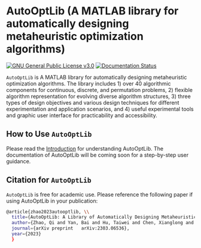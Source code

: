 # AutoOptLib (A MATLAB library for automatically designing metaheuristic optimization algorithms)

[![GNU General Public License v3.0](https://img.shields.io/badge/license-GNU%20GPL--v3.0-green.svg)](https://github.com/qz89/AutoOpt/blob/main/LICENSE)
[![Documentation Status](https://arxiv.org/abs/2303.06536)](https://arxiv.org/abs/2303.06536)

```AutoOptLib``` is A MATLAB library for automatically designing metaheuristic optimization algorithms. The library includes 1) over 40 algorithmic components for continuous, discrete, and permutation problems, 2) flexible algorithm representation for evolving diverse algorithm structures, 3) three types of design objectives and various design techniques for different experimentation and application scenarios, and 4) useful experimental tools and graphic user interface for practicability and accessibility.

## How to Use ```AutoOptLib``` 

Please read the [Introduction](https://arxiv.org/abs/2303.06536) for understanding AutoOptLib. The documentation of AutoOptLib will be coming soon for a step-by-step user guidance.

## Citation for ```AutoOptLib``` 
```AutoOptLib``` is free for academic use. Please reference the following paper if using AutoOptLib in your publication:

```bash
@article{zhao2023autooptlib, \\
  title={AutoOptLib: A Library of Automatically Designing Metaheuristic Optimization Algorithms in Matlab},
  author={Zhao, Qi and Yan, Bai and Hu, Taiwei and Chen, Xianglong and Shi, Yuhui},
  journal={arXiv preprint 	arXiv:2303.06536}, 
  year={2023}
  }
```
